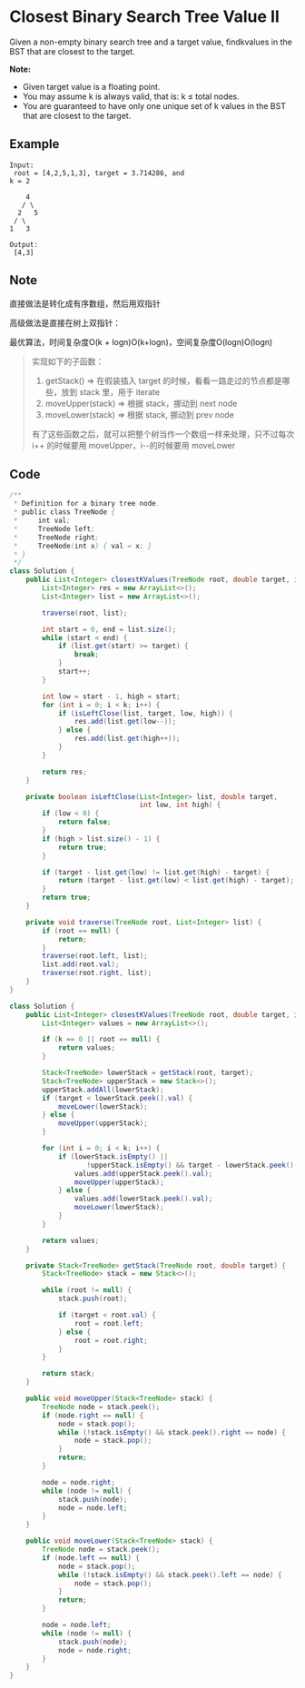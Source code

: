 # Closest Binary Search Tree Value II

Given a non-empty binary search tree and a target value, findkvalues in the BST that are closest to the target.

**Note:**

* Given target value is a floating point.
* You may assume k is always valid, that is: k ≤ total nodes.
* You are guaranteed to have only one unique set of k values in the BST that are closest to the target.

## **Example**

```
Input:
 root = [4,2,5,1,3], target = 3.714286, and 
k = 2

    4
   / \
  2   5
 / \
1   3

Output:
 [4,3]
```

## Note

直接做法是转化成有序数组，然后用双指针

高级做法是直接在树上双指针：

最优算法，时间复杂度O(k + logn)O(k+logn)，空间复杂度O(logn)O(logn)

> 实现如下的子函数：
>
> 1. getStack() => 在假装插入 target 的时候，看看一路走过的节点都是哪些，放到 stack 里，用于 iterate
> 2. moveUpper(stack) => 根据 stack，挪动到 next node
> 3. moveLower(stack) => 根据 stack, 挪动到 prev node
>
> 有了这些函数之后，就可以把整个树当作一个数组一样来处理，只不过每次 i++ 的时候要用 moveUpper，i--的时候要用 moveLower

## Code

```java
/**
 * Definition for a binary tree node.
 * public class TreeNode {
 *     int val;
 *     TreeNode left;
 *     TreeNode right;
 *     TreeNode(int x) { val = x; }
 * }
 */
class Solution {
    public List<Integer> closestKValues(TreeNode root, double target, int k) {
        List<Integer> res = new ArrayList<>();
        List<Integer> list = new ArrayList<>();

        traverse(root, list);

        int start = 0, end = list.size();
        while (start < end) {
            if (list.get(start) >= target) {
                break;
            }
            start++;
        }

        int low = start - 1, high = start;
        for (int i = 0; i < k; i++) {
            if (isLeftClose(list, target, low, high)) {
                res.add(list.get(low--));
            } else {
                res.add(list.get(high++));
            }
        }

        return res;
    }

    private boolean isLeftClose(List<Integer> list, double target,
                                int low, int high) {
        if (low < 0) {
            return false;
        }
        if (high > list.size() - 1) {
            return true;
        }

        if (target - list.get(low) != list.get(high) - target) {
            return (target - list.get(low) < list.get(high) - target);
        }
        return true;
    }

    private void traverse(TreeNode root, List<Integer> list) {
        if (root == null) {
            return;
        }
        traverse(root.left, list);
        list.add(root.val);
        traverse(root.right, list);
    }
}
```

```java
class Solution {
    public List<Integer> closestKValues(TreeNode root, double target, int k) {
        List<Integer> values = new ArrayList<>();

        if (k == 0 || root == null) {
            return values;
        }

        Stack<TreeNode> lowerStack = getStack(root, target);
        Stack<TreeNode> upperStack = new Stack<>();
        upperStack.addAll(lowerStack);
        if (target < lowerStack.peek().val) {
            moveLower(lowerStack);
        } else {
            moveUpper(upperStack);
        }

        for (int i = 0; i < k; i++) {
            if (lowerStack.isEmpty() ||
                   !upperStack.isEmpty() && target - lowerStack.peek().val > upperStack.peek().val - target) {
                values.add(upperStack.peek().val);
                moveUpper(upperStack);
            } else {
                values.add(lowerStack.peek().val);
                moveLower(lowerStack);
            }
        }

        return values;
    }

    private Stack<TreeNode> getStack(TreeNode root, double target) {
        Stack<TreeNode> stack = new Stack<>();

        while (root != null) {
            stack.push(root);

            if (target < root.val) {
                root = root.left;
            } else {
                root = root.right;
            }
        }

        return stack;
    }

    public void moveUpper(Stack<TreeNode> stack) {
        TreeNode node = stack.peek();
        if (node.right == null) {
            node = stack.pop();
            while (!stack.isEmpty() && stack.peek().right == node) {
                node = stack.pop();
            }
            return;
        }

        node = node.right;
        while (node != null) {
            stack.push(node);
            node = node.left;
        }
    }

    public void moveLower(Stack<TreeNode> stack) {
        TreeNode node = stack.peek();
        if (node.left == null) {
            node = stack.pop();
            while (!stack.isEmpty() && stack.peek().left == node) {
                node = stack.pop();
            }
            return;
        }

        node = node.left;
        while (node != null) {
            stack.push(node);
            node = node.right;
        }
    }
}
```
